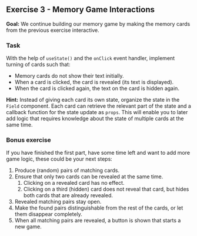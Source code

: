 ## Exercise 3 - Memory Game Interactions

**Goal:** We continue building our memory game by making the memory cards from the previous exercise interactive.

### Task
With the help of `useState()` and the `onClick` event handler, implement turning of cards such that:

* Memory cards do not show their text initially.
* When a card is clicked, the card is revealed (its text is displayed).
* When the card is clicked again, the text on the card is hidden again.

**Hint:** Instead of giving each card its own state, organize the state in the `Field` component.
Each card can retrieve the relevant part of the state and a callback function for the state update as `props`.
This will enable you to later add logic that requires knowledge about the state of multiple cards at the same time.

### Bonus exercise
If you have finished the first part, have some time left and want to add more game logic, these could be your next steps:

1. Produce (random) pairs of matching cards.
2. Ensure that only two cards can be revealed at the same time.
   1. Clicking on a revealed card has no effect.
   2. Clicking on a third (hidden) card does not reveal that card, but hides both cards that are already revealed.
3. Revealed matching pairs stay open.
4. Make the found pairs distinguishable from the rest of the cards, or let them disappear completely.
5. When all matching pairs are revealed, a button is shown that starts a new game.